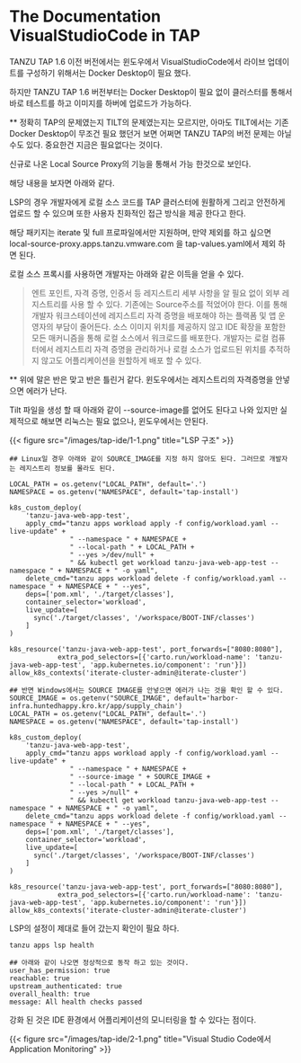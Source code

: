 # The Documentation VisualStudioCode in TAP


TANZU TAP 1.6 이전 버전에서는 윈도우에서 VisualStudioCode에서 라이브 업데이트를 구성하기 위해서는 Docker Desktop이 필요 했다. 

하지만 TANZU TAP 1.6 버전부터는 Docker Desktop이 필요 없이 클러스터를 통해서 바로 테스트를 하고 이미지를 하버에 업로드가 가능하다. 

** 정확히 TAP의 문제였는지 TILT의 문제였는지는 모르지만, 아마도 TILT에서는 기존 Docker Desktop이 무조건 필요 했던거 보면 어쩌면 TANZU TAP의 버전 문제는 아닐 수도 있다. 중요한건 지금은 필요없다는 것이다.

신규로 나온 Local Source Proxy의 기능을 통해서 가능 한것으로 보인다.

해당 내용을 보자면 아래와 같다.

LSP의 경우 개발자에게 로컬 소스 코드를 TAP 클러스터에 원활하게 그리고 안전하게 업로드 할 수 있으며 또한 사용자 친화적인 접근 방식을 제공 한다고 한다. 

해당 패키지는 iterate 및 full 프로파일에서만 지원하며, 만약 제외를 하고 싶으면 local-source-proxy.apps.tanzu.vmware.com 을 tap-values.yaml에서 제외 하면 된다.

로컬 소스 프록시를 사용하면 개발자는 아래와 같은 이득을 얻을 수 있다.
> 엔트 포인트, 자격 증명, 인증서 등 레지스트리 세부 사항을 알 필요 없이 외부 레지스트리를 사용 할 수 있다. 기존에는 Source주소를 적었어야 한다. 이를 통해 개발자 워크스테이션에 레지스트리 자격 증명을 배포해야 하는 플랙폼 및 앱 운영자의 부담이 줄어든다.
> 소스 이미지 위치를 제공하지 않고 IDE 확장을 포함한 모든 매커니즘을 통해 로컬 소스에서 워크로드를 배포한다. 개발자는 로컬 컴퓨터에서 레지스트리 자격 증명을 관리하거나 로컬 소스가 업로드된 위치를 추적하지 않고도 어플리케이션을 원할하게 배포 할 수 있다. 

** 위에 말은 반은 맞고 반은 틀린거 같다. 윈도우에서는 레지스트리의 자격증명을 안넣으면 에러가 난다.

Tilt 파일을 생성 할 때 아래와 같이 --source-image를 없어도 된다고 나와 있지만 실제적으로 해보면 리눅스는 필요 없으나, 윈도우에서는 안된다. 

{{< figure src="/images/tap-ide/1-1.png" title="LSP 구조" >}}


```shell
## Linux일 경우 아래와 같이 SOURCE_IMAGE를 지정 하지 않아도 된다. 그러므로 개발자는 레지스트리 정보를 몰라도 된다.

LOCAL_PATH = os.getenv("LOCAL_PATH", default='.')
NAMESPACE = os.getenv("NAMESPACE", default='tap-install')

k8s_custom_deploy(
    'tanzu-java-web-app-test',
    apply_cmd="tanzu apps workload apply -f config/workload.yaml --live-update" +
               " --namespace " + NAMESPACE +
               " --local-path " + LOCAL_PATH +
               " --yes >/dev/null" +
               " && kubectl get workload tanzu-java-web-app-test --namespace " + NAMESPACE + " -o yaml",
    delete_cmd="tanzu apps workload delete -f config/workload.yaml --namespace " + NAMESPACE + " --yes",
    deps=['pom.xml', './target/classes'],
    container_selector='workload',
    live_update=[
      sync('./target/classes', '/workspace/BOOT-INF/classes')
    ]
)

k8s_resource('tanzu-java-web-app-test', port_forwards=["8080:8080"],
            extra_pod_selectors=[{'carto.run/workload-name': 'tanzu-java-web-app-test', 'app.kubernetes.io/component': 'run'}])
allow_k8s_contexts('iterate-cluster-admin@iterate-cluster')
```

```shell
## 반면 Windows에서는 SOURCE IMAGE를 안넣으면 에러가 나는 것을 확인 할 수 있다. 
SOURCE_IMAGE = os.getenv("SOURCE_IMAGE", default='harbor-infra.huntedhappy.kro.kr/app/supply_chain')
LOCAL_PATH = os.getenv("LOCAL_PATH", default='.')
NAMESPACE = os.getenv("NAMESPACE", default='tap-install')

k8s_custom_deploy(
    'tanzu-java-web-app-test',
    apply_cmd="tanzu apps workload apply -f config/workload.yaml --live-update" +
               " --namespace " + NAMESPACE +
               " --source-image " + SOURCE_IMAGE + 
               " --local-path " + LOCAL_PATH +
               " --yes >/null" +
               " && kubectl get workload tanzu-java-web-app-test --namespace " + NAMESPACE + " -o yaml",
    delete_cmd="tanzu apps workload delete -f config/workload.yaml --namespace " + NAMESPACE + " --yes",
    deps=['pom.xml', './target/classes'],
    container_selector='workload',
    live_update=[
      sync('./target/classes', '/workspace/BOOT-INF/classes')
    ]
)

k8s_resource('tanzu-java-web-app-test', port_forwards=["8080:8080"],
            extra_pod_selectors=[{'carto.run/workload-name': 'tanzu-java-web-app-test', 'app.kubernetes.io/component': 'run'}])
allow_k8s_contexts('iterate-cluster-admin@iterate-cluster')
```

LSP의 설정이 제대로 들어 갔는지 확인이 필요 하다.
```shell
tanzu apps lsp health

## 아래와 같이 나오면 정상적으로 동작 하고 있는 것이다.
user_has_permission: true
reachable: true
upstream_authenticated: true
overall_health: true
message: All health checks passed
```

강화 된 것은 IDE 환경에서 어플리케이션의 모니터링을 할 수 있다는 점이다. 

{{< figure src="/images/tap-ide/2-1.png" title="Visual Studio Code에서 Application Monitoring" >}}

